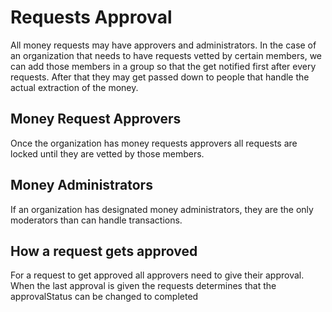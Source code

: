 # Requests Approval

All money requests may have approvers and administrators. In the case of an organization that needs to have requests vetted by certain members, we can add those members in a group so that the get notified first after every requests. After that they may get passed down to people that handle the actual extraction of the money.

## Money Request Approvers

Once the organization has money requests approvers all requests are locked until they are vetted by those members.

## Money Administrators

If an organization has designated money administrators, they are the only moderators than can handle transactions.

## How a request gets approved

For a request to get approved all approvers need to give their approval. When the last approval is given the requests determines that the approvalStatus can be changed to completed
